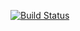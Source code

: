 [![Build Status](https://travis-ci.org/grumply/trivial.svg?branch=master)](https://travis-ci.org/grumply/trivial)
